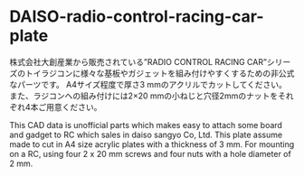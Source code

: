 # DAISO-radio-control-racing-car-plate
株式会社大創産業から販売されている”RADIO CONTROL RACING CAR”シリーズのトイラジコンに様々な基板やガジェットを組み付けやすくするための非公式なパーツです。
A4サイズ程度で厚さ3 mmのアクリルでカットしてください。また、ラジコンへの組み付けには2×20 mmの小ねじと穴径2mmのナットをそれぞれ4本ご用意ください。

This CAD data is unofficial parts which makes easy to attach some board and gadget to RC which sales in daiso sangyo Co, Ltd.
This plate assume made to cut in  A4 size acrylic plates with a thickness of 3 mm.
For mounting on a RC, using four 2 x 20 mm screws and four nuts with a hole diameter of 2 mm.
